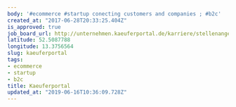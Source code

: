 ```yaml
---
body: '#ecommerce #startup conecting customers and companies ; #b2c'
created_at: "2017-06-28T20:33:25.404Z"
is_approved: true
job_board_url: http://unternehmen.kaeuferportal.de/karriere/stellenangebote
latitude: 52.5087788
longitude: 13.3756564
slug: kaeuferportal
tags:
- ecommerce
- startup
- b2c
title: Kaeuferportal
updated_at: "2019-06-16T10:36:09.728Z"
---
```

